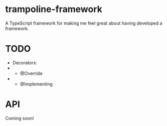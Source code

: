 # trampoline-framework
A TypeScript framework for making me feel great about having developed a framework.

# TODO

* Decorators:
* - @Override
* - @Implementing

# API
Coming soon!
